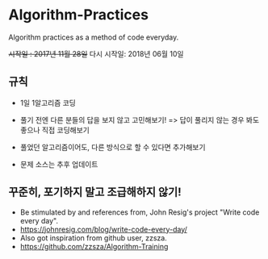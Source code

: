 # Algorithm-Practices
Algorithm practices as a method of code everyday.

~~시작일 : 2017년 11월 28일~~
다시 시작일: 2018년 06월 10일

## 규칙

- 1일 1알고리즘 코딩
- 풀기 전엔 다른 분들의 답을 보지 않고 고민해보기! => 답이 풀리지 않는 경우 봐도 좋으나 직접 코딩해보기
- 풀었던 알고리즘이어도, 다른 방식으로 할 수 있다면 추가해보기

- 문제 소스는 추후 업데이트

## 꾸준히, 포기하지 말고 조급해하지 않기!
- Be stimulated by and references from, John Resig's project "Write code every day".
- https://johnresig.com/blog/write-code-every-day/
- Also got inspiration from github user, zzsza.
- https://github.com/zzsza/Algorithm-Training
